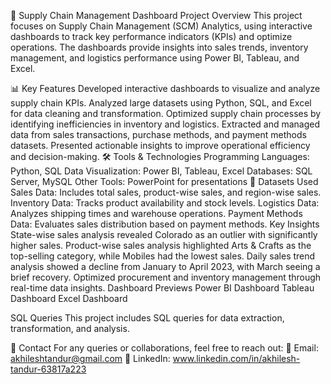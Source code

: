 🚀 Supply Chain Management Dashboard
 Project Overview
This project focuses on Supply Chain Management (SCM) Analytics, using interactive dashboards to track key performance indicators (KPIs) and optimize operations. The dashboards provide insights into sales trends, inventory management, and logistics performance using Power BI, Tableau, and Excel.

📊 Key Features
Developed interactive dashboards to visualize and analyze supply chain KPIs.
Analyzed large datasets using Python, SQL, and Excel for data cleaning and transformation.
Optimized supply chain processes by identifying inefficiencies in inventory and logistics.
Extracted and managed data from sales transactions, purchase methods, and payment methods datasets.
Presented actionable insights to improve operational efficiency and decision-making.
🛠️ Tools & Technologies
Programming Languages: Python, SQL
Data Visualization: Power BI, Tableau, Excel
Databases: SQL Server, MySQL
Other Tools: PowerPoint for presentations
📂 Datasets Used
Sales Data: Includes total sales, product-wise sales, and region-wise sales.
Inventory Data: Tracks product availability and stock levels.
Logistics Data: Analyzes shipping times and warehouse operations.
Payment Methods Data: Evaluates sales distribution based on payment methods.
 Key Insights
State-wise sales analysis revealed Colorado as an outlier with significantly higher sales.
Product-wise sales analysis highlighted Arts & Crafts as the top-selling category, while Mobiles had the lowest sales.
Daily sales trend analysis showed a decline from January to April 2023, with March seeing a brief recovery.
Optimized procurement and inventory management through real-time data insights.
Dashboard Previews
Power BI Dashboard
Tableau Dashboard
Excel Dashboard

SQL Queries
This project includes SQL queries for data extraction, transformation, and analysis.

📧 Contact
For any queries or collaborations, feel free to reach out:
📩 Email: akhileshtandur@gmail.com
🔗 LinkedIn: www.linkedin.com/in/akhilesh-tandur-63817a223
